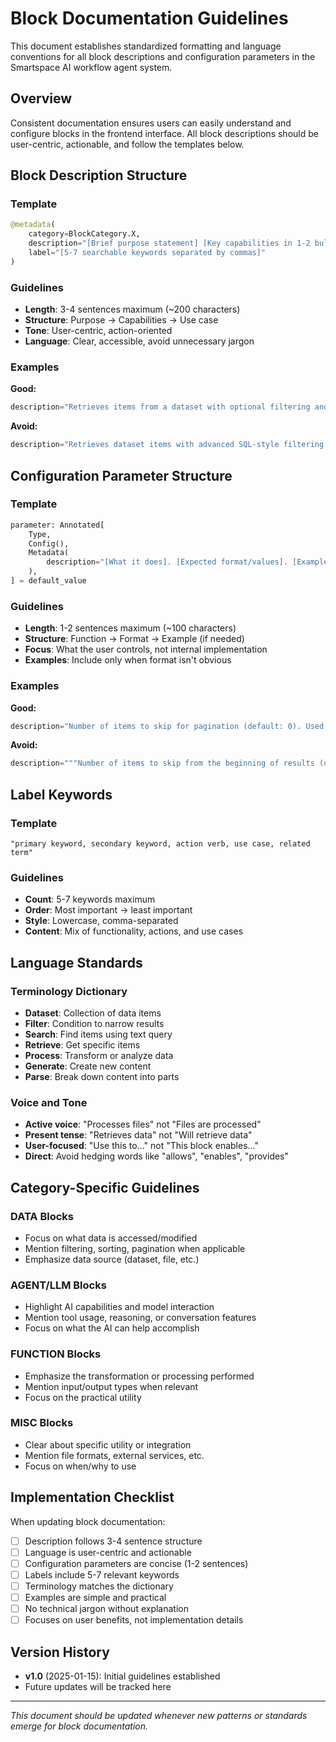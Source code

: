 # Block Documentation Guidelines

This document establishes standardized formatting and language conventions for all block descriptions and configuration parameters in the Smartspace AI workflow agent system.

## Overview

Consistent documentation ensures users can easily understand and configure blocks in the frontend interface. All block descriptions should be user-centric, actionable, and follow the templates below.

## Block Description Structure

### Template
```python
@metadata(
    category=BlockCategory.X,
    description="[Brief purpose statement] [Key capabilities in 1-2 bullet points] [Primary use case]",
    label="[5-7 searchable keywords separated by commas]"
)
```

### Guidelines
- **Length**: 3-4 sentences maximum (~200 characters)
- **Structure**: Purpose → Capabilities → Use case
- **Tone**: User-centric, action-oriented
- **Language**: Clear, accessible, avoid unnecessary jargon

### Examples

**Good:**
```python
description="Retrieves items from a dataset with optional filtering and sorting. Use this to fetch specific data based on conditions or get paginated results from large datasets."
```

**Avoid:**
```python
description="Retrieves dataset items with advanced SQL-style filtering and sorting capabilities. This block provides comprehensive data retrieval features including: • SQL-style property filtering with full operator support..."
```

## Configuration Parameter Structure

### Template
```python
parameter: Annotated[
    Type,
    Config(),
    Metadata(
        description="[What it does]. [Expected format/values]. [Example if helpful]."
    ),
] = default_value
```

### Guidelines
- **Length**: 1-2 sentences maximum (~100 characters)
- **Structure**: Function → Format → Example (if needed)
- **Focus**: What the user controls, not internal implementation
- **Examples**: Include only when format isn't obvious

### Examples

**Good:**
```python
description="Number of items to skip for pagination (default: 0). Used with take parameter to paginate through large result sets."
```

**Avoid:**
```python
description="""Number of items to skip from the beginning of results (default: 0). Used for pagination - e.g., skip=20 with take=10 gets items 21-30."""
```

## Label Keywords

### Template
```
"primary keyword, secondary keyword, action verb, use case, related term"
```

### Guidelines
- **Count**: 5-7 keywords maximum
- **Order**: Most important → least important
- **Style**: Lowercase, comma-separated
- **Content**: Mix of functionality, actions, and use cases

## Language Standards

### Terminology Dictionary
- **Dataset**: Collection of data items
- **Filter**: Condition to narrow results
- **Search**: Find items using text query
- **Retrieve**: Get specific items
- **Process**: Transform or analyze data
- **Generate**: Create new content
- **Parse**: Break down content into parts

### Voice and Tone
- **Active voice**: "Processes files" not "Files are processed"
- **Present tense**: "Retrieves data" not "Will retrieve data"
- **User-focused**: "Use this to..." not "This block enables..."
- **Direct**: Avoid hedging words like "allows", "enables", "provides"

## Category-Specific Guidelines

### DATA Blocks
- Focus on what data is accessed/modified
- Mention filtering, sorting, pagination when applicable
- Emphasize data source (dataset, file, etc.)

### AGENT/LLM Blocks
- Highlight AI capabilities and model interaction
- Mention tool usage, reasoning, or conversation features
- Focus on what the AI can help accomplish

### FUNCTION Blocks
- Emphasize the transformation or processing performed
- Mention input/output types when relevant
- Focus on the practical utility

### MISC Blocks
- Clear about specific utility or integration
- Mention file formats, external services, etc.
- Focus on when/why to use

## Implementation Checklist

When updating block documentation:

- [ ] Description follows 3-4 sentence structure
- [ ] Language is user-centric and actionable
- [ ] Configuration parameters are concise (1-2 sentences)
- [ ] Labels include 5-7 relevant keywords
- [ ] Terminology matches the dictionary
- [ ] Examples are simple and practical
- [ ] No technical jargon without explanation
- [ ] Focuses on user benefits, not implementation details

## Version History

- **v1.0** (2025-01-15): Initial guidelines established
- Future updates will be tracked here

---

*This document should be updated whenever new patterns or standards emerge for block documentation.*